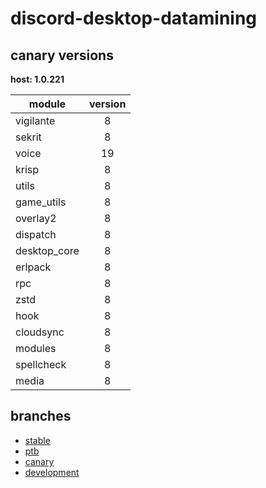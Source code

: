 # discord-desktop-datamining

## canary versions

**host: 1.0.221**

| module | version |
| ------ | :-----: |
| vigilante | 8 |
| sekrit | 8 |
| voice | 19 |
| krisp | 8 |
| utils | 8 |
| game_utils | 8 |
| overlay2 | 8 |
| dispatch | 8 |
| desktop_core | 8 |
| erlpack | 8 |
| rpc | 8 |
| zstd | 8 |
| hook | 8 |
| cloudsync | 8 |
| modules | 8 |
| spellcheck | 8 |
| media | 8 |

## branches

- [stable](https://github.com/OpenAsar/discord-desktop-datamining/tree/stable)
- [ptb](https://github.com/OpenAsar/discord-desktop-datamining/tree/ptb)
- [canary](https://github.com/OpenAsar/discord-desktop-datamining/tree/canary)
- [development](https://github.com/OpenAsar/discord-desktop-datamining/tree/development)